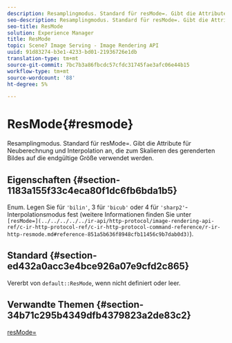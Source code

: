 ```yaml
---
description: Resamplingmodus. Standard für resMode=. Gibt die Attribute für Neuberechnung und Interpolation an, die zum Skalieren des gerenderten Bildes auf die endgültige Größe verwendet werden.
seo-description: Resamplingmodus. Standard für resMode=. Gibt die Attribute für Neuberechnung und Interpolation an, die zum Skalieren des gerenderten Bildes auf die endgültige Größe verwendet werden.
seo-title: ResMode
solution: Experience Manager
title: ResMode
topic: Scene7 Image Serving - Image Rendering API
uuid: 91d83274-b3e1-4233-bd01-21936726e1db
translation-type: tm+mt
source-git-commit: 7bc7b3a86fbcdc57cfdc31745fae3afc06e44b15
workflow-type: tm+mt
source-wordcount: '88'
ht-degree: 5%

---
```



# ResMode{#resmode}

Resamplingmodus. Standard für resMode=. Gibt die Attribute für Neuberechnung und Interpolation an, die zum Skalieren des gerenderten Bildes auf die endgültige Größe verwendet werden.

## Eigenschaften {#section-1183a155f33c4eca80f1dc6fb6bda1b5}

Enum. Legen Sie für `'bilin'`, 3 für `'bicub'` oder 4 für `'sharp2'`-Interpolationsmodus fest (weitere Informationen finden Sie unter ` [resMode=](../../../../../ir-api/http-protocol/image-rendering-api-ref/c-ir-http-protocol-ref/c-ir-http-protocol-command-reference/r-ir-http-resmode.md#reference-851a5b636f8948cfb11456c9b7dab0d3)`).

## Standard {#section-ed432a0acc3e4bce926a07e9cfd2c865}

Vererbt von `default::ResMode`, wenn nicht definiert oder leer.

## Verwandte Themen {#section-34b71c295b4349dfb4379823a2de83c2}

[resMode=](../../../../../ir-api/http-protocol/image-rendering-api-ref/c-ir-http-protocol-ref/c-ir-http-protocol-command-reference/r-ir-http-resmode.md#reference-851a5b636f8948cfb11456c9b7dab0d3)
